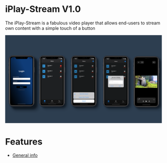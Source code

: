 # iPlay-Stream V1.0
The iPlay-Stream is a fabulous video player that allows end-users to stream own content with a simple touch of a button

![Alt text](src/bg_template.png?raw=true "Optional Title")



# Features
* [General info](#general-info)
